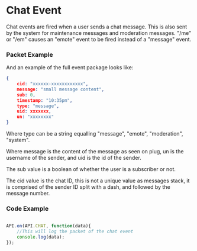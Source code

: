 # Chat Event

Chat events are fired when a user sends a chat message. This is also sent by the system for maintenance messages and
moderation messages. "/me" or "/em" causes an "emote" event to be fired instead of a "message" event.

### Packet Example

And an example of the full event package looks like:

```json
{
    cid: "xxxxxx-xxxxxxxxxxxx",
    message: "small message content",
    sub: 0,
    timestamp: "10:35pm",
    type: "message",
    uid: xxxxxxx,
    un: "xxxxxxxx"
}
```

Where type can be a string equalling "message", "emote", "moderation", "system".

Where message is the content of the message as seen on plug, un is the username of the sender, and uid is the id of
the sender.

The sub value is a boolean of whether the user is a subscriber or not.

The cid value is the chat ID, this is not a unique value as messages stack, it is comprised of the sender ID split with 
a dash, and followed by the message number.

### Code Example

```js

API.on(API.CHAT, function(data){
    //This will log the packet of the chat event
    console.log(data);
});

```
